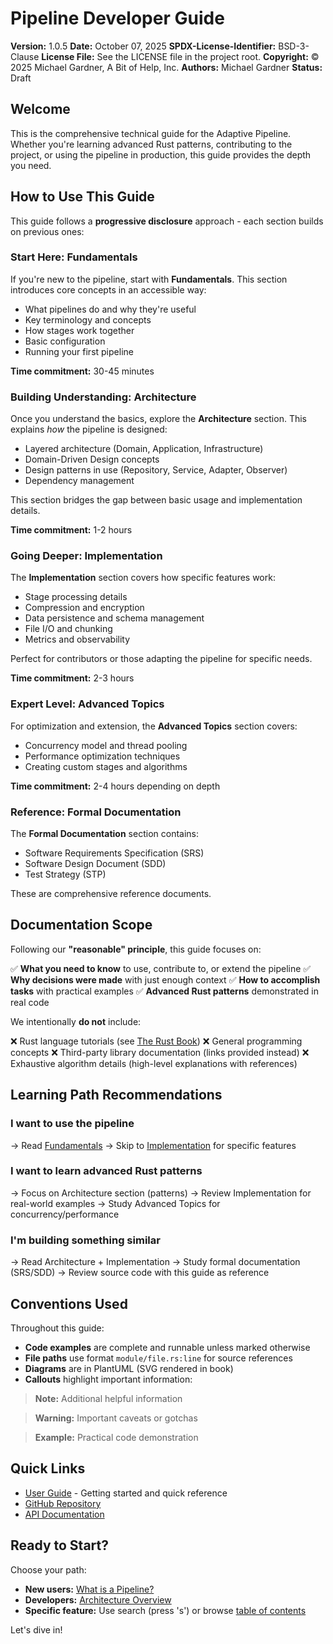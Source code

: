 # Pipeline Developer Guide

**Version:** 1.0.5
**Date:** October 07, 2025
**SPDX-License-Identifier:** BSD-3-Clause
**License File:** See the LICENSE file in the project root.
**Copyright:** © 2025 Michael Gardner, A Bit of Help, Inc.
**Authors:** Michael Gardner
**Status:** Draft

## Welcome

This is the comprehensive technical guide for the Adaptive Pipeline. Whether you're learning advanced Rust patterns, contributing to the project, or using the pipeline in production, this guide provides the depth you need.

## How to Use This Guide

This guide follows a **progressive disclosure** approach - each section builds on previous ones:

### Start Here: Fundamentals

If you're new to the pipeline, start with **Fundamentals**. This section introduces core concepts in an accessible way:

- What pipelines do and why they're useful
- Key terminology and concepts
- How stages work together
- Basic configuration
- Running your first pipeline

**Time commitment:** 30-45 minutes

### Building Understanding: Architecture

Once you understand the basics, explore the **Architecture** section. This explains *how* the pipeline is designed:

- Layered architecture (Domain, Application, Infrastructure)
- Domain-Driven Design concepts
- Design patterns in use (Repository, Service, Adapter, Observer)
- Dependency management

This section bridges the gap between basic usage and implementation details.

**Time commitment:** 1-2 hours

### Going Deeper: Implementation

The **Implementation** section covers how specific features work:

- Stage processing details
- Compression and encryption
- Data persistence and schema management
- File I/O and chunking
- Metrics and observability

Perfect for contributors or those adapting the pipeline for specific needs.

**Time commitment:** 2-3 hours

### Expert Level: Advanced Topics

For optimization and extension, the **Advanced Topics** section covers:

- Concurrency model and thread pooling
- Performance optimization techniques
- Creating custom stages and algorithms

**Time commitment:** 2-4 hours depending on depth

### Reference: Formal Documentation

The **Formal Documentation** section contains:

- Software Requirements Specification (SRS)
- Software Design Document (SDD)
- Test Strategy (STP)

These are comprehensive reference documents.

## Documentation Scope

Following our **"reasonable" principle**, this guide focuses on:

✅ **What you need to know** to use, contribute to, or extend the pipeline
✅ **Why decisions were made** with just enough context
✅ **How to accomplish tasks** with practical examples
✅ **Advanced Rust patterns** demonstrated in real code

We intentionally **do not** include:

❌ Rust language tutorials (see [The Rust Book](https://doc.rust-lang.org/book/))
❌ General programming concepts
❌ Third-party library documentation (links provided instead)
❌ Exhaustive algorithm details (high-level explanations with references)

## Learning Path Recommendations

### I want to use the pipeline

→ Read [Fundamentals](fundamentals/what-is-a-pipeline.md)
→ Skip to [Implementation](implementation/stages.md) for specific features

### I want to learn advanced Rust patterns

→ Focus on Architecture section (patterns)
→ Review Implementation for real-world examples
→ Study Advanced Topics for concurrency/performance

### I'm building something similar

→ Read Architecture + Implementation
→ Study formal documentation (SRS/SDD)
→ Review source code with this guide as reference

## Conventions Used

Throughout this guide:

- **Code examples** are complete and runnable unless marked otherwise
- **File paths** use format `module/file.rs:line` for source references
- **Diagrams** are in PlantUML (SVG rendered in book)
- **Callouts** highlight important information:

> **Note:** Additional helpful information

> **Warning:** Important caveats or gotchas

> **Example:** Practical code demonstration

## Quick Links

- [User Guide](../index.html) - Getting started and quick reference
- [GitHub Repository](https://github.com/abitofhelp/optimized_adaptive_pipeline_rs)
- [API Documentation](https://docs.rs/adaptive-pipeline)

## Ready to Start?

Choose your path:

- **New users:** [What is a Pipeline?](fundamentals/what-is-a-pipeline.md)
- **Developers:** [Architecture Overview](architecture/overview.md)
- **Specific feature:** Use search (press 's') or browse [table of contents](#)

Let's dive in!
